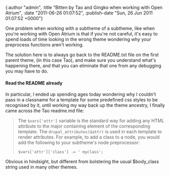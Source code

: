 

{:author "admin", :title "Bitten by Tao and Gingko when working with Open Atrium", :date "2011-06-26 01:07:52", :publish-date "Sun, 26 Jun 2011 01:07:52 +0000"}



<!-- content below -->

One problem when working with a subtheme of a subtheme, like when you're working with Open Atrium is that if you're not careful, it's easy to spend loads of time looking in the wrong theme wondering why your preprocess functions aren't working.

The solution here is to always go back to the README.txt file on the first parent theme, (in this case Tao), and make sure you understand what's happening there, and that you can eliminate that one from any debugging you may have to do.

#### Read the README already

In particular, I ended up spending ages today wondering why I couldn't pass in a classname for a template for some predefined css styles to be recognised by it, until working my way back up the theme ancestry, I finally came across the Tao readme.md file:

> The `$vars['attr']` variable is the standard way for adding any HTML attribute to the major containing element of the corresponding template. The
> `drupal_attributes($attr)` is used in each template to render attributes. For example, to add a class to a node, you would add the following to your
> subtheme's node preprocessor:
> 
>     $vars['attr']['class'] .= ' myclass';
> 

Obvious in hindsight, but different from bolstering the usual $body_class string used in many other themes.


